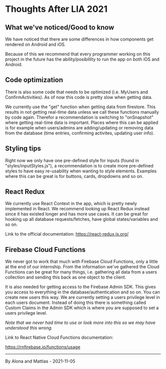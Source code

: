 # Thoughts After LIA 2021 #

## What we've noticed/Good to know ##
We have noticed that there are some differences in how components get rendered on Android and iOS. 

Because of this we recommend that every programmer working on this project in the future has the ability/posibillity to run the app on both iOS and Android.

## Code optimization ##
There is also some code that needs to be optimized (i.e. MyUsers and ConfirmActivities). As of now this code is pretty slow when getting data. 

We currently use the "get" function when getting data from firestore. This results in not getting real-time data unless we call these functions manually by code again. Therefor a recommendation is switching to "onSnapshot" where getting real-time data is important. Places where this can be applied is for example when users/admins are adding/updating or removing data from the database (time entries, confirming activites, updating user info).

## Styling tips ##
Right now we only have one pre-defined style for inputs (found in "styles/inputStyles.js"), a recommendation is to create more pre-defined styles to have easy re-usability when wanting to style elements.
Examples where this can be great is for buttons, cards, dropdowns and so on.

## React Redux ##
We currently use React Context in the app, which is pretty newly implemented in React. We recommend looking up React Redux instead since it has existed longer and has more use cases.
It can be great for hooking up all database requests/fetches, have global states/variables and so on.

Link to the official documentation: https://react-redux.js.org/

## Firebase Cloud Functions ##
We never got to work that much with Firebase Cloud Functions, only a little at the end of our internship.
From the information we've gathered the Cloud Functions can be great for many things, i.e. gathering all data from a users collection and sending this back as one object to the client.

It is also needed for getting access to the Firebase Admin SDK. This gives you access to everything in the database/authentication and so on. You can create new users this way.
We are currently setting a users privilege level in each users document. Instead of doing this there is something called Custom Claims in the Admin SDK which is where you are supposed to set a users privilege level. 

_Note that we never had time to use or look more into this so we may have understood this wrong._


Link to React Native Cloud Functions documentation:

https://rnfirebase.io/functions/usage

----------
By Alona and Mattias - 2021-11-05
